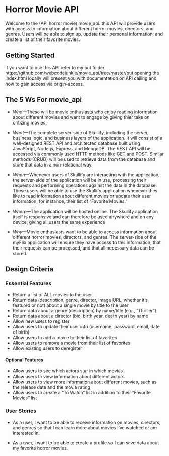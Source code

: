 # Horror Movie API

Welcome to the (API horror movie) movie_api.
this API will provide users with access to information about different horror movies, directors, and genres. 
Users will be able to sign up, update their personal information, and create a list of their favorite movies.

## Getting Started

if you want to use this API refer to my out folder https://github.com/webcodejunkie/movie_api/tree/master/out opening the index.html locally will present you with documentation on API calling and how to gain access via origin-access.

## The 5 Ws For movie_api

- *Who*—These will be movie enthusiasts who enjoy reading information about different movies 
and want to engage by giving thier take on critizing movies.

- *What*—The complete server-side of Skullify, including the server, business logic,
and business layers of the application. It will consist of a well-designed REST API and
architected database built using JavaScript, Node.js, Express, and MongoDB. The REST API
will be accessed via commonly used HTTP methods like GET and POST. Similar methods
(CRUD) will be used to retrieve data from the database and store that data in a non-relational
way.

- *When*—Whenever users of Skullify are interacting with the application, the server-side of the
application will be in use, processing their requests and performing operations against the
data in the database. These users will be able to use the Skullify application whenever they like
to read information about different movies or update their user information, for instance, their
list of “Favorite Movies.”

- *Where*—The application will be hosted online. The Skullify application itself is responsive and
can therefore be used anywhere and on any device, giving all users the same experience

- *Why*—Movie enthusiasts want to be able to access information about different horror movies,
directors, and genres. The server-side of the myFlix application will ensure they have access
to this information, that their requests can be processed, and that all necessary data can be
stored.

## Design Criteria

### Essential Features

- Return a list of ALL movies to the user
- Return data (description, genre, director, image URL, whether it’s featured or not) about a
single movie by title to the user
- Return data about a genre (description) by name/title (e.g., “Thriller”)
- Return data about a director (bio, birth year, death year) by name
- Allow new users to register
- Allow users to update their user info (username, password, email, date of birth)
- Allow users to add a movie to their list of favorites
- Allow users to remove a movie from their list of favorites
- Allow existing users to deregister

#### Optional Features

- Allow users to see which actors star in which movies
- Allow users to view information about different actors
- Allow users to view more information about different movies, such as the release date and
the movie rating
- Allow users to create a “To Watch” list in addition to their “Favorite Movies” list

### User Stories

- As a user, I want to be able to receive information on movies, directors, and genres so that I
can learn more about movies I’ve watched or am interested in.

- As a user, I want to be able to create a profile so I can save data about my favorite horror movies.
